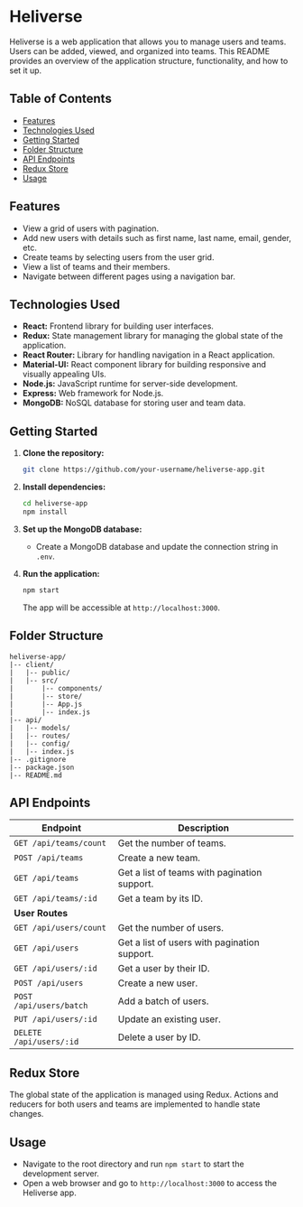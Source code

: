 # Heliverse

Heliverse is a web application that allows you to manage users and teams. Users can be added, viewed, and organized into teams. This README provides an overview of the application structure, functionality, and how to set it up.

## Table of Contents

- [Features](#features)
- [Technologies Used](#technologies-used)
- [Getting Started](#getting-started)
- [Folder Structure](#folder-structure)
- [API Endpoints](#api-endpoints)
- [Redux Store](#redux-store)
- [Usage](#usage)

## Features

- View a grid of users with pagination.
- Add new users with details such as first name, last name, email, gender, etc.
- Create teams by selecting users from the user grid.
- View a list of teams and their members.
- Navigate between different pages using a navigation bar.

## Technologies Used

- **React:** Frontend library for building user interfaces.
- **Redux:** State management library for managing the global state of the application.
- **React Router:** Library for handling navigation in a React application.
- **Material-UI:** React component library for building responsive and visually appealing UIs.
- **Node.js:** JavaScript runtime for server-side development.
- **Express:** Web framework for Node.js.
- **MongoDB:** NoSQL database for storing user and team data.

## Getting Started

1. **Clone the repository:**

   ```bash
   git clone https://github.com/your-username/heliverse-app.git
   ```

2. **Install dependencies:**

   ```bash
   cd heliverse-app
   npm install
   ```

3. **Set up the MongoDB database:**

   - Create a MongoDB database and update the connection string in `.env`.

4. **Run the application:**

   ```bash
   npm start
   ```

   The app will be accessible at `http://localhost:3000`.

## Folder Structure

```plaintext
heliverse-app/
|-- client/
|   |-- public/
|   |-- src/
|       |-- components/
|       |-- store/
|       |-- App.js
|       |-- index.js
|-- api/
|   |-- models/
|   |-- routes/
|   |-- config/
|   |-- index.js
|-- .gitignore
|-- package.json
|-- README.md
```

## API Endpoints

| **Endpoint**            | **Description**                              |
| ----------------------- | -------------------------------------------- |
| `GET /api/teams/count`  | Get the number of teams.                     |
| `POST /api/teams`       | Create a new team.                           |
| `GET /api/teams`        | Get a list of teams with pagination support. |
| `GET /api/teams/:id`    | Get a team by its ID.                        |
| **User Routes**         |                                              |
| `GET /api/users/count`  | Get the number of users.                     |
| `GET /api/users`        | Get a list of users with pagination support. |
| `GET /api/users/:id`    | Get a user by their ID.                      |
| `POST /api/users`       | Create a new user.                           |
| `POST /api/users/batch` | Add a batch of users.                        |
| `PUT /api/users/:id`    | Update an existing user.                     |
| `DELETE /api/users/:id` | Delete a user by ID.                         |

## Redux Store

The global state of the application is managed using Redux. Actions and reducers for both users and teams are implemented to handle state changes.

## Usage

- Navigate to the root directory and run `npm start` to start the development server.
- Open a web browser and go to `http://localhost:3000` to access the Heliverse app.
